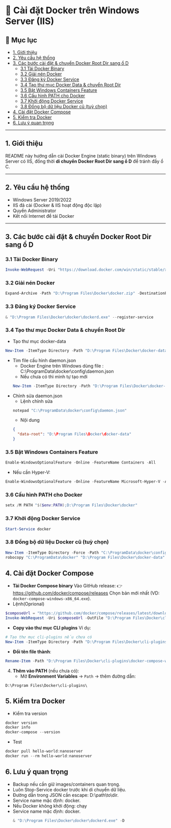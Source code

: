 # 🐳 Cài đặt Docker trên Windows Server (IIS)

## 📑 Mục lục
- [1. Giới thiệu](#1-giới-thiệu)
- [2. Yêu cầu hệ thống](#2-yêu-cầu-hệ-thống)
- [3. Các bước cài đặt & chuyển Docker Root Dir sang ổ D](#3-các-bước-cài-đặt--chuyển-docker-root-dir-sang-ổ-d)
  - [3.1 Tải Docker Binary](#31-tải-docker-binary)
  - [3.2 Giải nén Docker](#32-giải-nén-docker)
  - [3.3 Đăng ký Docker Service](#33-đăng-ký-docker-service)
  - [3.4 Tạo thư mục Docker Data & chuyển Root Dir](#34-tạo-thư-mục-docker-data--chuyển-root-dir)
  - [3.5 Bật Windows Containers Feature](#35-bật-windows-containers-feature)
  - [3.6 Cấu hình PATH cho Docker](#36-cấu-hình-path-cho-docker)
  - [3.7 Khởi động Docker Service](#37-khởi-động-docker-service)
  - [3.8  Đồng bộ dữ liệu Docker cũ (tuỳ chọn)](#37-khởi-động-docker-service)
- [4. Cài đặt Docker Compose](#4-cài-đặt-docker-compose)
- [5. Kiểm tra Docker](#5-kiểm-tra-docker)
- [6. Lưu ý quan trọng](#6-lưu-ý-quan-trọng)

---

## 1. Giới thiệu
README này hướng dẫn cài Docker Engine (static binary) trên Windows Server có IIS, đồng thời **di chuyển Docker Root Dir sang ổ D** để tránh đầy ổ C.

---

## 2. Yêu cầu hệ thống
- Windows Server 2019/2022
- IIS đã cài (Docker & IIS hoạt động độc lập)
- Quyền Administrator
- Kết nối Internet để tải Docker

---

## 3. Các bước cài đặt & chuyển Docker Root Dir sang ổ D

### 3.1 Tải Docker Binary
```powershell
Invoke-WebRequest -Uri "https://download.docker.com/win/static/stable/x86_64/docker-24.0.2.zip" -OutFile "D:\Program Files\Docker\docker.zip"
```

### 3.2 Giải nén Docker

```powershell
Expand-Archive -Path "D:\Program Files\Docker\docker.zip" -DestinationPath "D:\Program Files\Docker" -Force
```
### 3.3 Đăng ký Docker Service

```powershell
& "D:\Program Files\Docker\docker\dockerd.exe" --register-service
```
### 3.4 Tạo thư mục Docker Data & chuyển Root Dir
- Tạo thư mục docker-data
```powershell
New-Item -ItemType Directory -Path "D:\Program Files\Docker\docker-data"
```
- Tìm file cấu hình daemon.json
  - Docker Engine trên Windows dùng file : C:\ProgramData\docker\config\daemon.json
  - Nếu chưa có thì mình tự tạo mới
  ```powershell
  New-Item -ItemType Directory -Path "D:\Program Files\Docker\docker-data"
  ```
- Chỉnh sửa daemon.json
  - Lệnh chỉnh sửa
  ```powershell
  notepad "C:\ProgramData\docker\config\daemon.json"
  ```
  - Nội dung
  ```json
  {
    "data-root": "D:\Program Files\Docker\docker-data"
  }

  ```

### 3.5 Bật Windows Containers Feature
```powershell
Enable-WindowsOptionalFeature -Online -FeatureName Containers -All
```
- Nếu cần Hyper-V:
```powershell
Enable-WindowsOptionalFeature -Online -FeatureName Microsoft-Hyper-V -All
```
### 3.6 Cấu hình PATH cho Docker
```powershell
setx /M PATH "$($env:PATH);D:\Program Files\Docker\docker"
```
### 3.7 Khởi động Docker Service
```powershell
Start-Service docker
```

### 3.8 Đồng bộ dữ liệu Docker cũ (tuỳ chọn)
```powershell
New-Item -ItemType Directory -Force -Path "C:\ProgramData\docker\config"
robocopy "C:\ProgramData\docker" "D:\Program Files\Docker\docker-data" /MIR
```

## 4. Cài đặt Docker Compose
- **Tải Docker Compose binary** Vào GitHub release: 👉 https://github.com/docker/compose/releases Chọn bản mới nhất (VD: `docker-compose-windows-x86_64.exe`).
- Lệnh(Oprional)
```powershell
$composeUrl = "https://github.com/docker/compose/releases/latest/download/docker-compose-windows-x86_64.exe"
Invoke-WebRequest -Uri $composeUrl -OutFile "D:\Program Files\Docker\cli-plugins\docker-compose-windows-x86_64.exe"
```
- **Copy vào thư mục CLI plugins** Ví dụ:
```powershell
# Tạo thư mục cli-plugins nếu chưa có
New-Item -ItemType Directory -Path "D:\Program Files\Docker\cli-plugins\" -Force
```
- **Đổi tên file thành**:

```powershell
Rename-Item -Path "D:\Program Files\Docker\cli-plugins\docker-compose-windows-x86_64.exe" -NewName "docker-compose.exe"
```

4. **Thêm vào PATH** (nếu chưa có):
   * Mở **Environment Variables** → `Path` → thêm đường dẫn:

```
D:\Program Files\Docker\cli-plugins\
```

## 5. Kiểm tra Docker
- Kiểm tra version
```powershell
docker version
docker info
docker-compose --version
```
- Test
```powershell
docker pull hello-world:nanoserver
docker run --rm hello-world:nanoserver
```
## 6. Lưu ý quan trọng
- Backup nếu cần giữ images/containers quan trọng.
- Luôn Stop-Service docker trước khi di chuyển dữ liệu.
- Đường dẫn trong JSON cần escape: D:\\path\\to\\dir.
- Service name mặc định: docker.
- Nếu Docker không khởi động: chạy
- Service name mặc định: docker.
  ```powershell
  & "D:\Program Files\Docker\docker\dockerd.exe" -D
  ```


